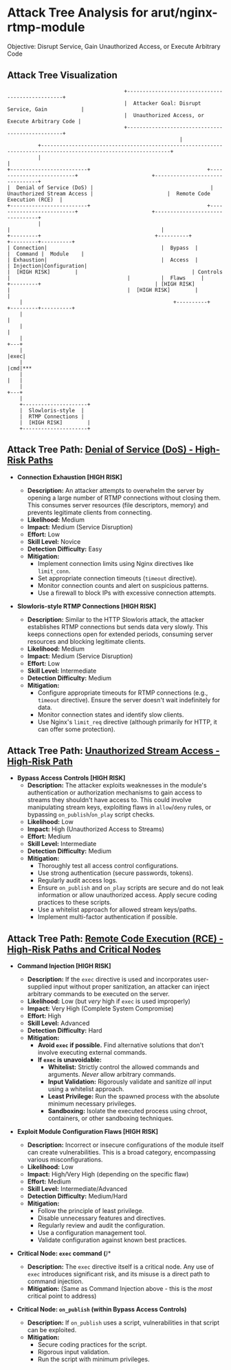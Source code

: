 # Attack Tree Analysis for arut/nginx-rtmp-module

Objective: Disrupt Service, Gain Unauthorized Access, or Execute Arbitrary Code

## Attack Tree Visualization

```
                                      +-------------------------------------------------+
                                      |  Attacker Goal: Disrupt Service, Gain           |
                                      |  Unauthorized Access, or Execute Arbitrary Code |
                                      +-------------------------------------------------+
                                                        |
          +----------------------------------------------------------------------------------------------------------------+
          |                                                                                                                |
+-------------------------+                                      +--------------------------+                        +--------------------------------+
|  Denial of Service (DoS) |                                      | Unauthorized Stream Access |                        |  Remote Code Execution (RCE)  |
+-------------------------+                                      +--------------------------+                        +--------------------------------+
          |                                                                  |                                                 |
+---------+                                     +----------+                                      +---------+----------+
| Connection|                                     |  Bypass  |                                      |  Command |  Module    |
| Exhaustion|                                     |  Access  |                                      | Injection|Configuration|
|  [HIGH RISK]        |                                     | Controls |                                      |          |  Flaws     |
+---------+                                     | [HIGH RISK]              |                                      |  [HIGH RISK]        |          |
    |                                                 +----------+                                      +---------+----------+
    |                                                                                                                |
    |                                                                                                                |
    |                                                                                                      +---+       
    |                                                                                                      |exec|      
    |                                                                                                      |cmd|***   
    |                                                                                                      |   |       
    |                                                                                                      +---+       
    |
    +---------------------+
    |  Slowloris-style  |
    |  RTMP Connections |
    |  [HIGH RISK]        |
    +---------------------+
```

## Attack Tree Path: [Denial of Service (DoS) - High-Risk Paths](./attack_tree_paths/denial_of_service__dos__-_high-risk_paths.md)

*   **Connection Exhaustion [HIGH RISK]**
    *   **Description:** An attacker attempts to overwhelm the server by opening a large number of RTMP connections without closing them. This consumes server resources (file descriptors, memory) and prevents legitimate clients from connecting.
    *   **Likelihood:** Medium
    *   **Impact:** Medium (Service Disruption)
    *   **Effort:** Low
    *   **Skill Level:** Novice
    *   **Detection Difficulty:** Easy
    *   **Mitigation:**
        *   Implement connection limits using Nginx directives like `limit_conn`.
        *   Set appropriate connection timeouts (`timeout` directive).
        *   Monitor connection counts and alert on suspicious patterns.
        *   Use a firewall to block IPs with excessive connection attempts.

*   **Slowloris-style RTMP Connections [HIGH RISK]**
    *   **Description:** Similar to the HTTP Slowloris attack, the attacker establishes RTMP connections but sends data very slowly. This keeps connections open for extended periods, consuming server resources and blocking legitimate clients.
    *   **Likelihood:** Medium
    *   **Impact:** Medium (Service Disruption)
    *   **Effort:** Low
    *   **Skill Level:** Intermediate
    *   **Detection Difficulty:** Medium
    *   **Mitigation:**
        *   Configure appropriate timeouts for RTMP connections (e.g., `timeout` directive).  Ensure the server doesn't wait indefinitely for data.
        *   Monitor connection states and identify slow clients.
        *   Use Nginx's `limit_req` directive (although primarily for HTTP, it can offer some protection).

## Attack Tree Path: [Unauthorized Stream Access - High-Risk Path](./attack_tree_paths/unauthorized_stream_access_-_high-risk_path.md)

*   **Bypass Access Controls [HIGH RISK]**
    *   **Description:** The attacker exploits weaknesses in the module's authentication or authorization mechanisms to gain access to streams they shouldn't have access to. This could involve manipulating stream keys, exploiting flaws in `allow`/`deny` rules, or bypassing `on_publish`/`on_play` script checks.
    *   **Likelihood:** Low
    *   **Impact:** High (Unauthorized Access to Streams)
    *   **Effort:** Medium
    *   **Skill Level:** Intermediate
    *   **Detection Difficulty:** Medium
    *   **Mitigation:**
        *   Thoroughly test all access control configurations.
        *   Use strong authentication (secure passwords, tokens).
        *   Regularly audit access logs.
        *   Ensure `on_publish` and `on_play` scripts are secure and do not leak information or allow unauthorized access.  Apply secure coding practices to these scripts.
        *   Use a whitelist approach for allowed stream keys/paths.
        *   Implement multi-factor authentication if possible.

## Attack Tree Path: [Remote Code Execution (RCE) - High-Risk Paths and Critical Nodes](./attack_tree_paths/remote_code_execution__rce__-_high-risk_paths_and_critical_nodes.md)

*   **Command Injection [HIGH RISK]**
    *   **Description:**  If the `exec` directive is used and incorporates user-supplied input without proper sanitization, an attacker can inject arbitrary commands to be executed on the server.
    *   **Likelihood:** Low (but *very* high if `exec` is used improperly)
    *   **Impact:** Very High (Complete System Compromise)
    *   **Effort:** High
    *   **Skill Level:** Advanced
    *   **Detection Difficulty:** Hard
    *   **Mitigation:**
        *   **Avoid `exec` if possible.**  Find alternative solutions that don't involve executing external commands.
        *   **If `exec` is unavoidable:**
            *   **Whitelist:**  Strictly control the allowed commands and arguments.  *Never* allow arbitrary commands.
            *   **Input Validation:**  Rigorously validate and sanitize *all* input using a whitelist approach.
            *   **Least Privilege:**  Run the spawned process with the absolute minimum necessary privileges.
            *   **Sandboxing:**  Isolate the executed process using chroot, containers, or other sandboxing techniques.

*   **Exploit Module Configuration Flaws [HIGH RISK]**
    * **Description:** Incorrect or insecure configurations of the module itself can create vulnerabilities. This is a broad category, encompassing various misconfigurations.
    * **Likelihood:** Low
    * **Impact:** High/Very High (depending on the specific flaw)
    * **Effort:** Medium
    * **Skill Level:** Intermediate/Advanced
    * **Detection Difficulty:** Medium/Hard
    * **Mitigation:**
        * Follow the principle of least privilege.
        * Disable unnecessary features and directives.
        * Regularly review and audit the configuration.
        * Use a configuration management tool.
        * Validate configuration against known best practices.

*   **Critical Node: `exec` command (***)**
    *   **Description:**  The `exec` directive itself is a critical node.  Any use of `exec` introduces significant risk, and its misuse is a direct path to command injection.
    *   **Mitigation:** (Same as Command Injection above - this is the *most* critical point to address)

*  **Critical Node: `on_publish` (within Bypass Access Controls)**
    * **Description:** If `on_publish` uses a script, vulnerabilities in that script can be exploited.
    * **Mitigation:**
        * Secure coding practices for the script.
        * Rigorous input validation.
        * Run the script with minimum privileges.

